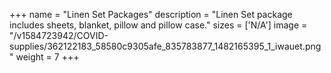 +++
name = "Linen Set Packages"
description = "Linen Set package includes sheets, blanket, pillow and pillow case."
sizes = ['N/A']
image = "/v1584723942/COVID-supplies/362122183_58580c9305afe_835783877_1482165395_1_iwauet.png"
weight = 7
+++